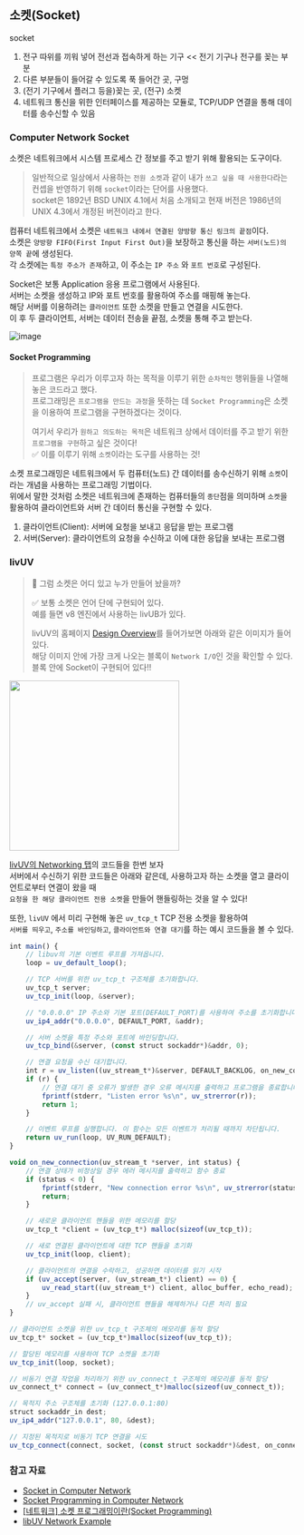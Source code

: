 ## 소켓(Socket)

socket

1. 전구 따위를 끼워 넣어 전선과 접속하게 하는 기구 << 전기 기구나 전구를 꽂는 부분
2. 다른 부분들이 들어갈 수 있도록 푹 들어간 곳, 구멍
3. (전기 기구에서 플러그 등을)꽂는 곳, (전구) 소켓
4. 네트워크 통신을 위한 인터페이스를 제공하는 모듈로, TCP/UDP 연결을 통해 데이터를 송수신할 수 있음

### Computer Network Socket

소켓은 네트워크에서 시스템 프로세스 간 정보를 주고 받기 위해 활용되는 도구이다.   

> 일반적으로 일상에서 사용하는 `전원 소켓`과 같이 내가 `쓰고 싶을 때 사용한다`라는 컨셉을 반영하기 위해 `socket`이라는 단어를 사용했다.   
> socket은 1892년 BSD UNIX 4.1에서 처음 소개되고 현재 버전은 1986년의 UNIX 4.3에서 개정된 버전이라고 한다.
> 

컴퓨터 네트워크에서 소켓은 `네트워크 내에서 연결된 양방향 통신 링크의 끝점`이다.      
소켓은 `양방향 FIFO(First Input First Out)`을 보장하고 통신을 하는 `서버(노드)의 양쪽 끝`에 생성된다.   
각 소켓에는 `특정 주소가 존재`하고, 이 주소는 `IP 주소` 와 `포트 번호`로 구성된다.

Socket은 보통 Application 응용 프로그램에서 사용된다.   
서버는 소켓을 생성하고 IP와 포트 번호를 활용하여 주소를 매핑해 놓는다.   
해당 서버를 이용하려는 `클라이언트` 또한 소켓을 만들고 연결을 시도한다.   
이 후 두 클라이언트, 서버는 데이터 전송을 끝점, 소켓을 통해 주고 받는다.

![image](https://github.com/user-attachments/assets/eaa0f83f-fac3-479c-8bbf-dd0d8bd66dcb)

#### Socket Programming

> 프로그램은 우리가 이루고자 하는 목적을 이루기 위한 `순차적인` 행위들을 나열해 놓은 코드라고 했다.   
> 프로그래밍은 `프로그램을 만드는 과정`을 뜻하는 데 `Socket Programming`은 소켓을 이용하여 프로그램을 구현하겠다는 것이다.   
> 
> 여기서 우리가 `원하고 의도하는 목적`은 네트워크 상에서 데이터를 주고 받기 위한 `프로그램을 구현`하고 싶은 것이다!   
> ✅ 이를 이루기 위해 `소켓`이라는 도구를 사용하는 것!

소켓 프로그래밍은 네트워크에서 두 컴퓨터(노드) 간 데이터를 송수신하기 위해 `소켓`이라는 개념을 사용하는 프로그래밍 기법이다.   
위에서 말한 것처럼 소켓은 네트워크에 존재하는 컴퓨터들의 `종단`점을 의미하며 `소켓`을 활용하여 클라이언트와 서버 간 데이터 통신을 구현할 수 있다.

1. 클라이언트(Client): 서버에 요청을 보내고 응답을 받는 프로그램
2. 서버(Server): 클라이언트의 요청을 수신하고 이에 대한 응답을 보내는 프로그램


### livUV

> 🤔 그럼 소켓은 어디 있고 누가 만들어 놨을까?
>
> ✅ 보통 소켓은 언어 단에 구현되어 있다.   
> 예를 들면 v8 엔진에서 사용하는 livUB가 있다.
>
> livUV의 홈페이지 [Design Overview](https://docs.libuv.org/en/v1.x/design.html)를 들어가보면 아래와 같은 이미지가 들어 있다.   
> 해당 이미지 안에 가장 크게 나오는 블록이 `Network I/O`인 것을 확인할 수 있다.   
> 블록 안에 Socket이 구현되어 있다!!

<img src="https://github.com/user-attachments/assets/d6f3786c-e699-42c6-beec-f9cc58280260" width="300" />

[livUV의 Networking 탭](https://docs.libuv.org/en/v1.x/guide/networking.html)의 코드들을 한번 보자   
서버에서 수신하기 위한 코드들은 아래와 같은데, 사용하고자 하는 소켓을 열고 클라이언트로부터 연결이 왔을 때   
`요청을 한 해당 클라이언트 전용 소켓`을 만들어 핸들링하는 것을 알 수 있다!

또한, `livUV` 에서 미리 구현해 놓은 `uv_tcp_t` TCP 전용 소켓을 활용하여   
`서버를 띄우고`, `주소를 바인딩하고`, `클라이언트와 연결 대기`를 하는 예시 코드들을 볼 수 있다. 
```javascript
int main() {
    // libuv의 기본 이벤트 루프를 가져옵니다.
    loop = uv_default_loop();

    // TCP 서버를 위한 uv_tcp_t 구조체를 초기화합니다.
    uv_tcp_t server;
    uv_tcp_init(loop, &server);

    // "0.0.0.0" IP 주소와 기본 포트(DEFAULT_PORT)를 사용하여 주소를 초기화합니다.
    uv_ip4_addr("0.0.0.0", DEFAULT_PORT, &addr);

    // 서버 소켓을 특정 주소와 포트에 바인딩합니다.
    uv_tcp_bind(&server, (const struct sockaddr*)&addr, 0);

    // 연결 요청을 수신 대기합니다.
    int r = uv_listen((uv_stream_t*)&server, DEFAULT_BACKLOG, on_new_connection);
    if (r) {
        // 연결 대기 중 오류가 발생한 경우 오류 메시지를 출력하고 프로그램을 종료합니다.
        fprintf(stderr, "Listen error %s\n", uv_strerror(r));
        return 1;
    }

    // 이벤트 루프를 실행합니다. 이 함수는 모든 이벤트가 처리될 때까지 차단됩니다.
    return uv_run(loop, UV_RUN_DEFAULT);
}
```


```javascript
void on_new_connection(uv_stream_t *server, int status) {
    // 연결 상태가 비정상일 경우 에러 메시지를 출력하고 함수 종료
    if (status < 0) {
        fprintf(stderr, "New connection error %s\n", uv_strerror(status));
        return;
    }

    // 새로운 클라이언트 핸들을 위한 메모리를 할당
    uv_tcp_t *client = (uv_tcp_t*) malloc(sizeof(uv_tcp_t));

    // 새로 연결된 클라이언트에 대한 TCP 핸들을 초기화
    uv_tcp_init(loop, client);

    // 클라이언트의 연결을 수락하고, 성공하면 데이터를 읽기 시작
    if (uv_accept(server, (uv_stream_t*) client) == 0) {
        uv_read_start((uv_stream_t*) client, alloc_buffer, echo_read);
    }
    // uv_accept 실패 시, 클라이언트 핸들을 해제하거나 다른 처리 필요
}
```

```javascript
// 클라이언트 소켓을 위한 uv_tcp_t 구조체의 메모리를 동적 할당
uv_tcp_t* socket = (uv_tcp_t*)malloc(sizeof(uv_tcp_t));

// 할당된 메모리를 사용하여 TCP 소켓을 초기화
uv_tcp_init(loop, socket);

// 비동기 연결 작업을 처리하기 위한 uv_connect_t 구조체의 메모리를 동적 할당
uv_connect_t* connect = (uv_connect_t*)malloc(sizeof(uv_connect_t));

// 목적지 주소 구조체를 초기화 (127.0.0.1:80)
struct sockaddr_in dest;
uv_ip4_addr("127.0.0.1", 80, &dest);

// 지정된 목적지로 비동기 TCP 연결을 시도
uv_tcp_connect(connect, socket, (const struct sockaddr*)&dest, on_connect);
```

### 참고 자료
- [Socket in Computer Network](https://www.geeksforgeeks.org/socket-in-computer-network/)
- [Socket Programming in Computer Network](https://www.scaler.com/topics/computer-network/socket-programming/)
- [[네트워크] 소켓 프로그래밍이란(Socket Programming)](https://tyrionlife.tistory.com/781)
- [libUV Network Example](https://docs.libuv.org/en/v1.x/guide/networking.html)